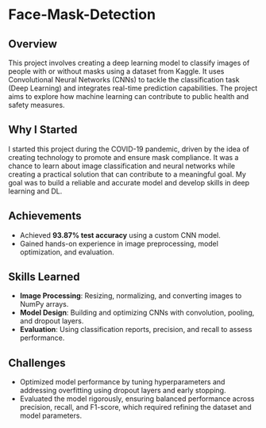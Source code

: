 # Face-Mask-Detection
## Overview
This project involves creating a deep learning model to classify images of people with or without masks using a dataset from Kaggle. It uses Convolutional Neural Networks (CNNs) to tackle the classification task (Deep Learning) and integrates real-time prediction capabilities. The project aims to explore how machine learning can contribute to public health and safety measures.

## Why I Started
I started this project during the COVID-19 pandemic, driven by the idea of creating technology to promote and ensure mask compliance. It was a chance to learn about image classification and neural networks while creating a practical solution that can contribute to a meaningful goal. My goal was to build a reliable and accurate model and develop skills in deep learning and DL.

## Achievements
- Achieved **93.87% test accuracy** using a custom CNN model.
- Gained hands-on experience in image preprocessing, model optimization, and evaluation.

## Skills Learned
- **Image Processing**: Resizing, normalizing, and converting images to NumPy arrays.
- **Model Design**: Building and optimizing CNNs with convolution, pooling, and dropout layers.
- **Evaluation**: Using classification reports, precision, and recall to assess performance.

## Challenges
-  Optimized model performance by tuning hyperparameters and addressing overfitting using dropout layers and early stopping.
- Evaluated the model rigorously, ensuring balanced performance across precision, recall, and F1-score, which required refining the dataset and model parameters.
